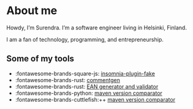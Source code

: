 # About me

Howdy, I’m Surendra. I’m a software engineer living in Helsinki, Finland.

I am a fan of technology, programming, and entrepreneurship.

## Some of my tools
- :fontawesome-brands-square-js: [insomnia-plugin-fake](https://www.npmjs.com/package/insomnia-plugin-fake)
- :fontawesome-brands-rust: [commentgen](https://github.com/suru33/commentgen)
- :fontawesome-brands-rust: [EAN generator and validator](https://github.com/suru33/ean13)
- :fontawesome-brands-python: [maven version comparator](https://github.com/suru33/maven-version-comparator)
- :fontawesome-brands-cuttlefish:++ [maven version comparator](https://github.com/suru33/mvncmp)
